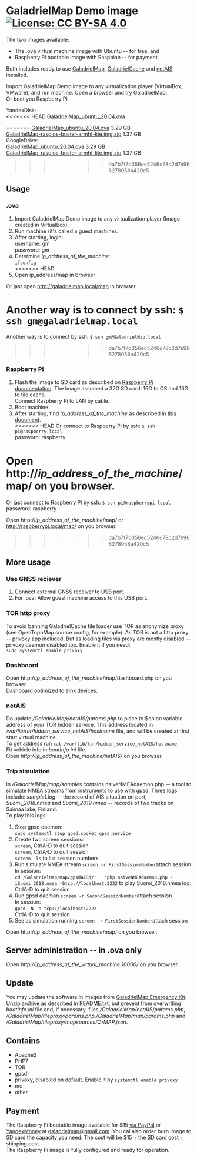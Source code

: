 # GaladrielMap Demo image [![License: CC BY-SA 4.0](https://img.shields.io/badge/License-CC%20BY--SA%204.0-lightgrey.svg)](https://creativecommons.org/licenses/by-sa/4.0/)

The two images available:

* The .ova virtual machine image with Ubuntu -- for free, and
* Raspberry Pi bootable image with Raspbian -- for payment.

Both includes ready to use [GaladrielMap](https://github.com/VladimirKalachikhin/Galadriel-map), [GaladrielCache](https://github.com/VladimirKalachikhin/Galadriel-cache) and [netAIS](https://github.com/VladimirKalachikhin/netAIS) installed. 

Import GaladrielMap Demo image to any virtualization player (VirtualBox, VMware), and run machine. Open a browser and try GaladrielMap.  
Or boot you Raspberry Pi

YandexDisk:  
<<<<<<< HEAD
[GaladrielMap_ubuntu_20.04.ova](https://is.gd/hucCPX)  

=======
[GaladrielMap_ubuntu_20.04.ova](https://is.gd/ZmMTBN) 3.29 GB  
[GaladrielMap-raspios-buster-armhf-lite.img.zip](https://is.gd/Tan6ZB)  1.37 GB  
GoogleDrive:  
[GaladrielMap_ubuntu_20.04.ova](https://is.gd/pFC31t) 3.29 GB  
[GaladrielMap-raspios-buster-armhf-lite.img.zip](https://is.gd/PYDPqJ)  1.37 GB
>>>>>>> da7b7f7b356ec5246c78c2d7e966278058a420c5

## Usage
### .ova
1. Import GaladrielMap Demo image to any virtualization player (Image created in VirtualBox).
2. Run machine (it's called a guest machine).
3. After starting, login:  
username: gm  
password: gm
4. Determine _ip_address_of_the_machine_:  
`ifconfig`  
<<<<<<< HEAD
5. Open ip_address/map in browser

Or jast open http://galadrielmap.local/map in browser  

Another way is to connect by ssh: `$ ssh gm@galadrielmap.local`
=======
Another way is to connect by ssh: `$ ssh gm@GaladrielMap.local`
>>>>>>> da7b7f7b356ec5246c78c2d7e966278058a420c5

### Raspberry Pi 
1. Flash the image to SD card as described on [Raspberry Pi documentation](https://www.raspberrypi.org/documentation/installation/installing-images/README.md). The Image assumed a 32G SD card: 16G to OS and 16G to tile cache.  
Connect Raspberry Pi to LAN by cable.  
2. Boot machine
3. After starting, find _ip_address_of_the_machine_ as described in [this document](https://www.raspberrypi.org/documentation/remote-access/ip-address.md).  
<<<<<<< HEAD
Or connect to Raspberry Pi by ssh: `$ ssh pi@raspberry.local`   
password: raspberry

Open http://_ip_address_of_the_machine_/map/ on you browser.
=======
Or jast connect to Raspberry Pi by ssh: `$ ssh pi@raspberrypi.local`   
password: raspberry

Open http://_ip_address_of_the_machine_/map/ or http://raspberrypi.local/map/ on you browser.
>>>>>>> da7b7f7b356ec5246c78c2d7e966278058a420c5

## More usage
### Use GNSS reciever
1. Connect external GNSS receiver to USB port.
2. For .ova: Allow guest machine access to this USB port.

### TOR http proxy
To avoid banning GaladrielCache tile loader use TOR as anonymize proxy (see OpenTopoMap source config, for example). As TOR is not a http proxy -- privoxy app included. But as loading tiles via proxy are mostly disabled -- privoxy daemon disabled too. Enable it if you need:  
`sudo systemctl enable privoxy`

### Dashboard
Open http://_ip_address_of_the_machine_/map/dashboard.php on you browser.  
Dashboard optimized to eInk devices.

### netAIS
Do update _/GaladrielMap/netAIS/params.php_ to place to $onion variable address of your TOR hidden service. This address located in _/var/lib/tor/hidden_service_netAIS/hostname_ file, and will be created at first start virtual machine.  
To get address run `cat /var/lib/tor/hidden_service_netAIS/hostname`  
Fit vehicle info in _boatInfo.ini_ file.  
Open _http://_ip_address_of_the_machine_/netAIS/_ on you browser.

### Trip simulation
In _/GaladrielMap/map/samples_ contains naiveNMEAdaemon.php -- a tool to simulate NMEA streams from instruments to use with gpsd. Three logs include: _sample1.log_ -- the record of AIS situation on port; _Suomi_2018.nmea_ and _Suomi_2019.nmea_ -- records of two tracks on Saimaa lake, Finland.  
To play this logs:  
1. Stop gpsd daemon:  
`sudo systemctl stop gpsd.socket gpsd.service`
2. Create two screen sessions:   
`screen`, CtrlA-D to quit session  
`screen`, CtrlA-D to quit session  
`screen -ls` to list session numbers 
3. Run simulate NMEA stream
`screen -r FirstSessionNumber`attach session  
In session:  
`cd /GaladrielMap/map/gpsdAISd/'  
'php naiveNMEAdaemon.php -iSuomi_2018.nmea -btcp://localhost:2222` to play Suomi_2018.nmea log.  
CtrlA-D to quit session
4. Run gpsd daemon 
`screen -r SecondSessionNumber`attach session  
In session:  
`gpsd -N -n tcp://localhost:2222`  
CtrlA-D to quit session
5. See as simulation running
`screen -r FirstSessionNumber`attach session

Open http://_ip_address_of_the_machine_/map/ on you browser.

## Server administration -- in .ova only
Open _http://_ip_address_of_the_virtual_machine_:10000/_ on you browser.

## Update
You may update the software in images from [GaladrielMap Emergency Kit](https://github.com/VladimirKalachikhin/Galadriel-map/tree/master/emergencykit). Unzip archive as described in README.txt, but prevent from overwriting _boatInfo.ini_ file and, if necessary, files _/GaladrielMap/netAIS/params.php_, _/GaladrielMap/tileproxy/params.php_,_/GaladrielMap/map/params.php_ and _/GaladrielMap/tileproxy/mapsources/C-MAP.json_.


## Contains
* Apache2
* PHP7
* TOR
* gpsd
* privoxy, disabled on default. Enable it by `systemctl enable privoxy`
* mc
* other

## Payment
The Raspberry Pi bootable image available for $15 [via PayPal](https://paypal.me/VladimirKalachikhin) or [YandexMoney](https://yasobe.ru/na/galadrielmap) at [galadrielmap@gmail.com](mailto:galadrielmap@gmail.com). You cal also order burn image to SD card the capacity you need. The cost will be $15 + the SD card cost + shipping cost.  
The Raspberry Pi image is fully configured and ready for operation.